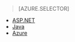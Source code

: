 > [AZURE.SELECTOR]
- [ASP.NET](../article/application-insights/app-insights-dependencies.md)
- [Java](../article/application-insights/app-insights-java-agent.md)
- [Azure](../article/azure-portal/insights-perf-analytics.md)

<!---HONumber=Oct15_HO3-->